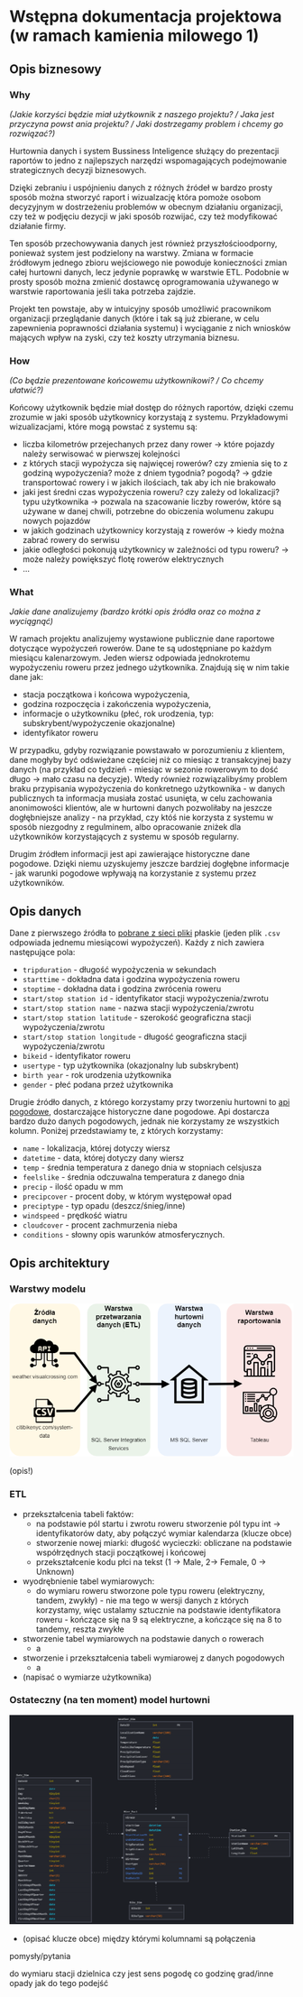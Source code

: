 # Wstępna dokumentacja projektowa (w ramach kamienia milowego 1)

## Opis biznesowy
### Why

*(Jakie korzyści będzie miał użytkownik z naszego projektu? / Jaka jest przyczyna powst ania projektu? / Jaki dostrzegamy problem i chcemy go rozwiązać?)*

Hurtownia danych i system Bussiness Inteligence służący do prezentacji raportów to jedno z najlepszych narzędzi wspomagających podejmowanie strategicznych decyzji biznesowych.

Dzięki zebraniu i uspójnieniu danych z różnych źródeł w bardzo prosty sposób można stworzyć raport i wizualzację która pomoże osobom decyzyjnym w dostrzeżeniu problemów w obecnym działaniu organizacji, czy też w podjęciu dezycji w jaki sposób rozwijać, czy też modyfikować działanie firmy.

Ten sposób przechowywania danych jest również przyszłościoodporny, ponieważ system jest podzielony na warstwy. Zmiana w formacie źródłowym jednego zbioru wejściowego nie powoduje konieczności zmian całej hurtowni danych, lecz jedynie poprawkę w warstwie ETL. Podobnie w prosty sposób można zmienić dostawcę oprogramowania używanego w warstwie raportowania jeśli taka potrzeba zajdzie. 

Projekt ten powstaje, aby w intuicyjny sposób umożliwić pracownikom organizacji przeglądanie danych (które i tak są już zbierane, w celu zapewnienia poprawności działania systemu) i wyciąganie z nich wniosków mających wpływ na zyski, czy też koszty utrzymania biznesu.


### How
*(Co będzie prezentowane końcowemu użytkownikowi? / Co chcemy ułatwić?)*

Końcowy użytkownik będzie miał dostęp do różnych raportów, dzięki czemu zrozumie w jaki sposób użytkownicy korzystają z systemu. Przykładowymi wizualizacjami, które mogą powstać z systemu są:

- liczba kilometrów przejechanych przez dany rower -> które pojazdy należy serwisować w pierwszej kolejności
- z których stacji wypożycza się najwięcej rowerów? czy zmienia się to z godziną wypożyczenia? może z dniem tygodnia? pogodą? -> gdzie transportować rowery i w jakich ilościach, tak aby ich nie brakowało
- jaki jest średni czas wypożyczenia roweru? czy zależy od lokalizacji? typu użytkownika -> pozwala na szacowanie liczby rowerów, które są używane w danej chwili, potrzebne do obiczenia wolumenu zakupu nowych pojazdów
- w jakich godzinach użytkownicy korzystają z rowerów -> kiedy można zabrać rowery do serwisu
- jakie odległości pokonują użytkownicy w zależności od typu roweru? -> może należy powiększyć flotę rowerów elektrycznych
- ...


### What

*Jakie dane analizujemy (bardzo krótki opis źródła oraz co można z wyciągnąć)*

W ramach projektu analizujemy wystawione publicznie dane raportowe dotyczące wypożyczeń rowerów. Dane te są udostępniane po każdym miesiącu kalenarzowym. Jeden wiersz odpowiada jednokrotemu wypożyczeniu roweru przez jednego użytkownika. Znajdują się w nim takie dane jak:
- stacja początkowa i końcowa wypożyczenia,
- godzina rozpoczęcia i zakończenia wypożyczenia,  
- informacje o użytkowniku (płeć, rok urodzenia, typ: subskrybent/wypożyczenie okazjonalne)
- identyfikator roweru

W przypadku, gdyby rozwiązanie powstawało w porozumieniu z klientem, dane mogłyby być odświeżane częściej niż co miesiąc z transakcyjnej bazy danych (na przykład co tydzień - miesiąc w sezonie rowerowym to dość długo -> mało czasu na decyzje). Wtedy również rozwiązalibyśmy problem braku przypisania wypożyczenia do konkretnego użytkownika - w danych publicznych ta informacja musiała zostać usunięta, w celu zachowania anonimowości klientów, ale w hurtowni danych pozwoliłaby na jeszcze dogłębniejsze analizy - na przykład, czy któś nie korzysta z systemu w sposób niezgodny z regulminem, albo opracowanie zniżek dla użytkowników korzystających z systemu w sposób regularny.

Drugim źródłem informacji jest api zawierające historyczne dane pogodowe. Dzięki niemu uzyskujemy jeszcze bardziej dogłębne informacje - jak warunki pogodowe wpływają na korzystanie z systemu przez użytkowników. 


## Opis danych

Dane z pierwszego źródła to [pobrane z sieci pliki](https://citibikenyc.com/system-data) płaskie (jeden plik `.csv` odpowiada jednemu miesiącowi wypożyczeń). Każdy z nich zawiera następujące pola:

- `tripduration` - długość wypożyczenia w sekundach
- `starttime` - dokładna data i godzina wypożyczenia roweru
- `stoptime` - dokładna data i godzina zwrócenia roweru
- `start/stop station id` - identyfikator stacji wypożyczenia/zwrotu
- `start/stop station name` - nazwa stacji wypożyczenia/zwrotu
- `start/stop station latitude` - szerokość geograficzna stacji wypożyczenia/zwrotu
- `start/stop station longitude` - długość geograficzna stacji wypożyczenia/zwrotu
- `bikeid` - identyfikator roweru
- `usertype` - typ użytkownika (okazjonalny lub subskrybent)
- `birth year` - rok urodzenia użytkownika
- `gender` - płeć podana przeż użytkownika

Drugie źródło danych, z którego korzystamy przy tworzeniu hurtowni to [api pogodowe](https://www.visualcrossing.com/), dostarczające historyczne dane pogodowe. Api dostarcza bardzo dużo danych pogodowych, jednak nie korzystamy ze wszystkich kolumn. Poniżej przedstawiamy te, z których korzystamy:

- `name` - lokalizacja, której dotyczy wiersz
- `datetime` - data, której dotyczy dany wiersz
- `temp` - średnia temperatura z danego dnia w stopniach celsjusza
- `feelslike` - średnia odczuwalna temperatura z danego dnia
- `precip` - ilość opadu w mm
- `precipcover` - procent doby, w którym występował opad
- `preciptype` - typ opadu (deszcz/śnieg/inne)
- `windspeed` - prędkość wiatru
- `cloudcover` - procent zachmurzenia nieba
- `conditions` - słowny opis warunków atmosferycznych.



## Opis architektury
### Warstwy modelu

![Schemat architektury](arch.png)

(opis!)


### ETL


* przekształcenia tabeli faktów:
    - na podstawie pól startu i zwrotu roweru stworzenie pól typu int -> identyfikatorów daty, aby połączyć wymiar kalendarza (klucze obce)
    - stworzenie nowej miarki: długość wycieczki: obliczane na podstawie współrzędnych stacji początkowej i końcowej
    - przekształcenie kodu płci na tekst (1 -> Male, 2-> Female, 0 -> Unknown)
* wyodrębnienie tabel wymiarowych:
    - do wymiaru roweru stworzone pole typu roweru (elektryczny, tandem, zwykły) - nie ma tego w wersji danych z których korzystamy, więc ustalamy sztucznie na podstawie identyfikatora roweru - kończące się na 9 są elektryczne, a kończące się na 8 to tandemy, reszta zwykłe
* stworzenie tabel wymiarowych na podstawie danych o rowerach
    - a
* stworzenie i przekształcenia tabeli wymiarowej z danych pogodowych
    - a
* (napisać o wymiarze użytkownika)

### Ostateczny (na ten moment) model hurtowni

![Schemat hurtowni](dwh.png)

- (opisać klucze obce) między którymi kolumnami są połączenia 


pomysły/pytania

do wymiaru stacji dzielnica
czy jest sens pogodę co godzinę
grad/inne opady jak do tego podejść
